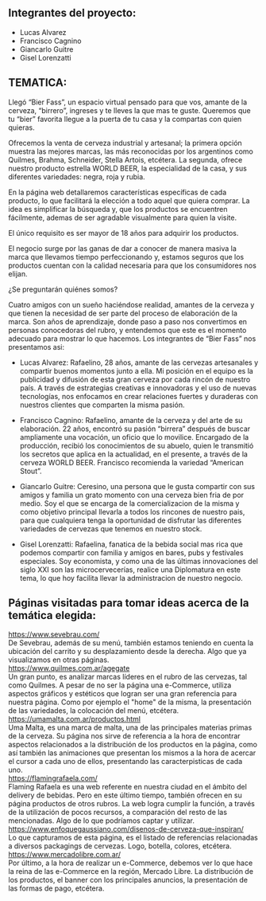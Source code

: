 
Integrantes del proyecto:
-------------------------

* Lucas Alvarez
* Francisco Cagnino
* Giancarlo Guitre
* Gisel Lorenzatti

TEMATICA:
---------

Llegó “Bier Fass”, un espacio virtual pensado para que vos, amante de la cerveza, “birrero”, ingreses y te lleves la que mas te guste. Queremos que tu “bier” favorita llegue a la puerta de tu casa y la compartas con quien quieras.

Ofrecemos la venta de cerveza industrial y artesanal; la primera opción muestra las mejores marcas, las más reconocidas por los argentinos como Quilmes, Brahma, Schneider, Stella Artois, etcétera.
La segunda, ofrece nuestro producto estrella WORLD BEER, la especialidad de la casa, y sus diferentes variedades: negra, roja y rubia.

En la página web detallaremos características específicas de cada producto, lo que facilitará la elección a todo aquel que quiera comprar.
La idea es simplificar la búsqueda y, que los productos se encuentren fácilmente, ademas de ser agradable visualmente para quien la visite.

El único requisito es ser mayor de 18 años para adquirir los productos.

El negocio surge por las ganas de dar a conocer de manera masiva la marca que llevamos tiempo perfeccionando y, estamos seguros que los productos cuentan con la calidad necesaria para que los consumidores nos elijan.

¿Se preguntarán quiénes somos?

Cuatro amigos con un sueño haciéndose realidad, amantes de la cerveza y que tienen la necesidad de ser parte del proceso de elaboración de la marca. 
Son años de aprendizaje, donde paso a paso nos convertimos en personas conocedoras del rubro, y entendemos que este es el momento adecuado para mostrar lo que hacemos. 
Los integrantes de “Bier Fass” nos presentamos asi:

* Lucas Alvarez: Rafaelino, 28 años, amante de las cervezas artesanales y compartir buenos momentos junto a ella. Mi posición en el equipo es la publicidad y difusión de esta gran cerveza por cada rincón de nuestro país. A través de estrategias creativas e innovadoras y el uso de nuevas tecnologías, nos enfocamos en crear relaciones fuertes y duraderas con nuestros clientes que comparten la misma pasión.

* Francisco Cagnino: Rafaelino, amante de la cerveza y del arte de su elaboración. 22 años, encontró su pasión “birrera” después de buscar ampliamente una vocación, un oficio que lo movilice. 
Encargado de la producción, recibió los conocimientos de su abuelo, quien le transmitió los secretos que aplica en la actualidad, en el presente, a través de la cerveza WORLD BEER. Francisco recomienda la variedad “American Stout”.

* Giancarlo Guitre: Ceresino, una persona que le gusta compartir con sus amigos y familia un grato momento con una cerveza bien fria de por medio.
Soy el que se encarga de la comercializacion de la misma y como objetivo principal llevarla a todos los rincones de nuestro pais, para que cualquiera tenga la oportunidad de disfrutar las diferentes variedades de cervezas que tenemos en nuestro stock. 

* Gisel Lorenzatti: Rafaelina, fanatica de la bebida social mas rica que podemos compartir con familia y amigos en bares, pubs y festivales especiales. 
Soy economista, y como una de las últimas innovaciones del siglo XXI son las microcervecerías, realice una Diplomatura en este tema, lo que hoy facilita llevar la administracion de nuestro negocio.


Páginas visitadas para tomar ideas acerca de la temática elegida:
-----------------------------------------------------------------

https://www.sevebrau.com/  
De Sevebrau, además de su menú, también estamos teniendo en cuenta la ubicación del carrito y su desplazamiento desde la derecha. Algo que ya visualizamos en otras páginas.  
https://www.quilmes.com.ar/agegate  
Un gran punto, es analizar marcas líderes en el rubro de las cervezas, tal como Quilmes. A pesar de no ser la página una e-Commerce, utiliza aspectos gráficos y estéticos que logran ser una gran referencia para nuestra página. Como por ejemplo el "home" de la misma, la presentación de las variedades, la colocación del menú, etcétera.  
https://umamalta.com.ar/productos.html      
Uma Malta, es una marca de malta, una de las principales materias primas de la cerveza. Su página nos sirve de referencia a la hora de encontrar aspectos relacionados a la distribución de los productos en la página, como así también las animaciones que presentan los mismos a la hora de acercar el cursor a cada uno de ellos, presentando las caracterpisticas de cada uno.  
https://flamingrafaela.com/  
Flaming Rafaela es una web referente en nuestra ciudad en el ámbito del delivery de bebidas. Pero en este último tiempo, también ofrecen en su página productos de otros rubros. La web logra cumplir la función, a través de la utilización de pocos recursos, a comparación del resto de las mencionadas. Algo de lo que podríamos captar y utilizar.  
https://www.enfoquegaussiano.com/disenos-de-cerveza-que-inspiran/  
Lo que capturamos de esta página, es el listado de referencias relacionadas a diversos packagings de cervezas. Logo, botella, colores, etcétera.   
https://www.mercadolibre.com.ar/  
Por último, a la hora de realizar un e-Commerce, debemos ver lo que hace la reina de las e-Commerce en la región, Mercado Libre. La distribución de los productos, el banner con los principales anuncios, la presentación de las formas de pago, etcétera.  

